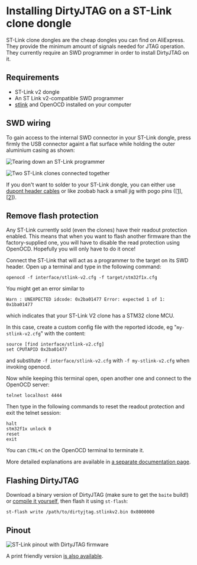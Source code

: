 # Installing DirtyJTAG on a ST-Link clone dongle

ST-Link clone dongles are the cheap dongles you can find on AliExpress. They provide the minimum amount of signals needed for JTAG operation. They currently require an SWD programmer in order to install DirtyJTAG on it.

## Requirements

 * ST-Link v2 dongle
 * An ST Link v2-compatible SWD programmer
 * [stlink](https://github.com/texane/stlink) and OpenOCD installed on your computer

## SWD wiring

To gain access to the internal SWD connector in your ST-Link dongle, press firmly the USB connector againt a flat surface while holding the outer aluminium casing as shown:

![Tearing down an ST-Link programmer](img/stlinkv2-teardown.gif)

![Two ST-Link clones connected together](img/stlinkv2-programming.png)

If you don't want to solder to your ST-Link dongle, you can either use [dupont header cables](img/stlinkv2-header-cable.jpg) or like zoobab hack a small jig with pogo pins ([[1]](img/stlinkv2-jig-1.jpg), [[2]](img/stlinkv2-jig-2.jpg)).

## Remove flash protection

Any ST-Link currently sold (even the clones) have their readout protection enabled. This means that when you want to flash another firmware than the factory-supplied one, you will have to disable the read protection using OpenOCD. Hopefully you will only have to do it once!

Connect the ST-Link that will act as a programmer to the target on its SWD header. Open up a terminal and type in the following command:

```
openocd -f interface/stlink-v2.cfg -f target/stm32f1x.cfg
```

You might get an error similar to
```
Warn : UNEXPECTED idcode: 0x2ba01477 Error: expected 1 of 1: 0x1ba01477
```
which indicates that your ST-Link V2 clone has a STM32 clone MCU.

In this case, create a custom config file with the reported idcode, eg "`my-stlink-v2.cfg`" with the content:
```
source [find interface/stlink-v2.cfg]
set CPUTAPID 0x2ba01477
```
and substitute `-f interface/stlink-v2.cfg` with `-f my-stlink-v2.cfg` when invoking openocd.

Now while keeping this terminal open, open another one and connect to the OpenOCD server:

```
telnet localhost 4444
```

Then type in the following commands to reset the readout protection and exit the telnet session:

```
halt
stm32f1x unlock 0
reset
exit
```

You can `CTRL+C` on the OpenOCD terminal to terminate it.

More detailed explanations are available in [a separate documentation page](stm32f1-flash-protection.md).

## Flashing DirtyJTAG

Download a binary version of DirtyJTAG (make sure to get the `baite` build!) or [compile it yourself](building-dirtyjtag.md), then flash it using `st-flash`:

```
st-flash write /path/to/dirtyjtag.stlinkv2.bin 0x8000000
```

## Pinout

![ST-Link pinout with DirtyJTAG firmware](img/stlink-pinout.jpg)

A print friendly version [is also available](img/stlinkv2-sticker.svg).
